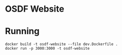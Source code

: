 
# OSDF Website

# Running

```shell
docker build -t osdf-website --file dev.Dockerfile . 
docker run -p 3000:3000 -t osdf-website
```